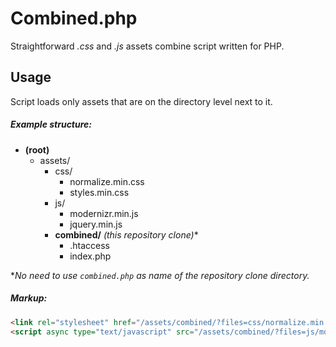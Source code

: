 # Combined.php

Straightforward *.css* and *.js* assets combine script written for PHP.

## Usage

Script loads only assets that are on the directory level next to it.

##### Example structure:

- **(root)**
  - assets/
    - css/
      - normalize.min.css
      - styles.min.css
    - js/
      - modernizr.min.js
      - jquery.min.js
    - **combined/** _(this repository clone)_\*
      - .htaccess
      - index.php

\*_No need to use `combined.php` as name of the repository clone directory._

##### Markup:

```html
<link rel="stylesheet" href="/assets/combined/?files=css/normalize.min.css;css/styles.min.css;" type="text/styles">
<script async type="text/javascript" src="/assets/combined/?files=js/modernizr.min.js;js/jquery.min.js"
```
